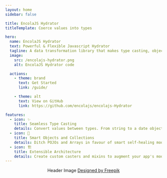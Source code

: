 ```yaml
---
layout: home
sidebar: false

title: EncolaJS Hydrator
titleTemplate: Coerce values into types

hero:
  name: EncolaJS Hydrator
  text: Powerful & Flexible Javascript Hydrator 
  tagline: A data transformation library that makes type casting, object hydration, and collesctions management a breeze!
  image:
    src: /encolajs-hydrator.png
    alt: EncolaJS Hydrator code

  actions:
    - theme: brand
      text: Get Started
      link: /guide/

    - theme: alt
      text: View on GitHub
      link: https://github.com/encolajs/encolajs-Hydrator

features:
  - icon: ✨
    title: Seamless Type Casting
    details: Convert values between types. From string to a date object, from an POJO to a smart object
  - icon: 🌳
    title: Smart Objects and Collections
    details: Ditch POJOs and Arrays in favour of smart self-healing models and powerful collections
  - icon: 🏗️
    title: Extensible Architecture
    details: Create custom casters and mixins to augment your app's models
---
```


<p style="text-align: center">
    Header Image <a target="_blank" href="http://www.freepik.com">Designed by Freepik</a>
</p>

<style>
.VPHero .image {
  max-width: 100%;
}
.VPHero .image-container {
  max-width: 100% !important;
  transform: none;
  padding: 0;
  margin: 0;
}
.VPHero .image-bg {
  display: none;
}
.VPHero .image-src {
  width: 100% !important;
  max-width: 100% !important;
  max-height: none;
  top: 0;
  left: 0;
  position: relative;
  transform: none;
}
</style>
